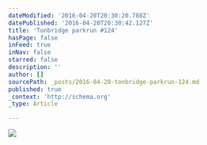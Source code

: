 ```yaml
---
dateModified: '2016-04-20T20:30:20.788Z'
datePublished: '2016-04-20T20:30:42.127Z'
title: 'Tonbridge parkrun #124'
hasPage: false
inFeed: true
inNav: false
starred: false
description: ''
author: []
sourcePath: _posts/2016-04-20-tonbridge-parkrun-124.md
published: true
_context: 'http://schema.org'
_type: Article

---
```

![](https://the-grid-user-content.s3-us-west-2.amazonaws.com/c393423e-80c8-45a2-92f7-eb1eae153118.jpg)